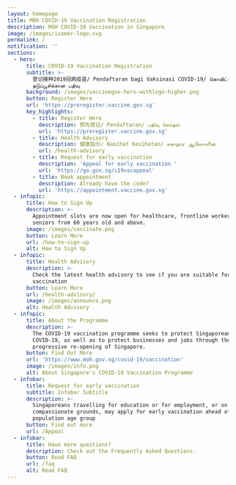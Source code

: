```yaml
---
layout: homepage
title: MOH COVID-19 Vaccination Registration
description: MOH COVID-19 Vaccination in Singapore
image: /images/isomer-logo.svg
permalink: /
notification: ''
sections:
  - hero:
      title: COVID-19 Vaccination Registration
      subtitle: >-
        登记接种2019冠病疫苗/ Pendaftaran bagi Vaksinasi COVID-19/ கொவிட்-19
        தடுப்பூசிக்கான பதிவு
      background: /images/vaccinegov-hero-withlogo-higher.png
      button: Register Here
      url: 'https://preregister.vaccine.gov.sg'
      key_highlights:
        - title: Register Here
          description: 预先登记/ Pendaftaran/ பதிவு செய்தல்
          url: 'https://preregister.vaccine.gov.sg'
        - title: Health Advisory
          description: 健康指示/ Nasihat Kesihatan/ சுகாதார ஆலோசனை
          url: /health-advisory
        - title: Request for early vaccination
          description: 'Appeal for early vaccination '
          url: 'https://go.gov.sg/c19vacappeal'
        - title: Book appointment
          description: Already have the code?
          url: 'https://appointment.vaccine.gov.sg'
  - infopic:
      title: How to Sign Up
      description: >-
        Appointment slots are now open for healthcare, frontline workers and
        seniors from 60 years old and above. 
      image: /images/vaccinate.png
      button: Learn More
      url: /how-to-sign-up
      alt: How to Sign Up
  - infopic:
      title: Health Advisory
      description: >-
        Check the latest health advisory to see if you are suitable for the
        vaccination
      button: Learn More
      url: /health-advisory/
      image: /images/announce.png
      alt: Health Advisory
  - infopic:
      title: About the Programme
      description: >-
        The COVID-19 vaccination programme seeks to protect Singaporeans against
        COVID-19, as well as to protect businesses and jobs through the
        progressive re-opening of Singapore.
      button: Find Out More
      url: 'https://www.moh.gov.sg/covid-19/vaccination'
      image: /images/info.png
      alt: About Singapore's COVID-19 Vaccination Programme
  - infobar:
      title: Request for early vaccination
      subtitle: Infobar Subtitle
      description: >-
        Singaporeans travelling for education or for employment, or on
        compassionate grounds, may apply for early vaccination ahead of your
        population age group
      button: Find out more
      url: /Appeal
  - infobar:
      title: Have more questions?
      description: Check out the Frequently Asked Questions.
      button: Read FAQ
      url: /faq
      alt: Read FAQ
---
```

